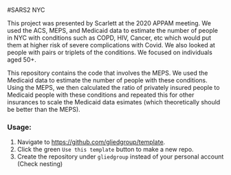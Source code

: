#SARS2 NYC

This project was presented by Scarlett at the 2020 APPAM meeting. We used the ACS, MEPS, and Medicaid data to estimate the number of people in NYC with conditions such as COPD, HIV, Cancer, etc which would put them at higher risk of severe complications with Covid. We also looked at people with pairs or triplets of the conditions. We focused on individuals aged 50+.

This repository contains the code that involves the MEPS. We used the Medicaid data to estimate the number of people with these conditions. Using the MEPS, we then calculated the ratio of privately insured people to Medicaid people with these conditions and repeated this for other insurances to scale the Medicaid data esimates (which theoretically should be better than the MEPS).



### Usage:

1. Navigate to https://github.com/gliedgroup/template.
2. Click the green `Use this template` button to make a new repo.
3. Create the repository under `gliedgroup` instead of your personal account (Check nesting)
